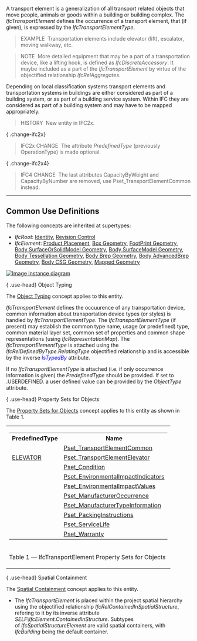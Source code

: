 ﻿A transport element is a generalization of all transport related objects that move people, animals or goods within a building or building complex. The _IfcTransportElement_ defines the occurrence of a transport element, that (if given), is expressed by the _IfcTransportElementType_.

> EXAMPLE&nbsp; Transportation elements include elevator (lift), escalator, moving walkway, etc.

> NOTE&nbsp; More detailed equipment that may be a part of a transportation device, like a lifting hook, is defined as _IfcDiscreteAccessory_. It maybe included as a part of the _IfcTransportElement_ by virtue of the objectified relationship _IfcRelAggregates_.

Depending on local classification systems transport elements and transportation systems in buildings are either considered as part of a building system, or as part of a building service system. Within IFC they are considered as part of a building system and may have to be mapped appropriately.

> HISTORY&nbsp; New entity in IFC2x.

{ .change-ifc2x}
> IFC2x CHANGE&nbsp; The attribute _PredefinedType_ (previously OperationType) is made optional.

{ .change-ifc2x4}
> IFC4 CHANGE&nbsp; The last attributes CapacityByWeight and CapacityByNumber are removed, use Pset_TransportElementCommon instead.

___
## Common Use Definitions
The following concepts are inherited at supertypes:

* _IfcRoot_: [Identity](../../templates/identity.htm), [Revision Control](../../templates/revision-control.htm)
* _IfcElement_: [Product Placement](../../templates/product-placement.htm), [Box Geometry](../../templates/box-geometry.htm), [FootPrint Geometry](../../templates/footprint-geometry.htm), [Body SurfaceOrSolidModel Geometry](../../templates/body-surfaceorsolidmodel-geometry.htm), [Body SurfaceModel Geometry](../../templates/body-surfacemodel-geometry.htm), [Body Tessellation Geometry](../../templates/body-tessellation-geometry.htm), [Body Brep Geometry](../../templates/body-brep-geometry.htm), [Body AdvancedBrep Geometry](../../templates/body-advancedbrep-geometry.htm), [Body CSG Geometry](../../templates/body-csg-geometry.htm), [Mapped Geometry](../../templates/mapped-geometry.htm)

[![Image](../../../img/diagram.png)&nbsp;Instance diagram](../../../annex/annex-d/common-use-definitions/ifctransportelement.htm)

{ .use-head}
Object Typing

The [Object Typing](../../templates/object-typing.htm) concept applies to this entity.

_IfcTransportElement_ defines the occuurence of any transportation device, common information about transportation device types (or styles) is handled by _IfcTransportElementType_. The _IfcTransportElementType_ (if present) may establish the common&nbsp;type name, usage (or predefined) type, common material layer set, common set of properties and common shape representations (using _IfcRepresentationMap_). The _IfcTransportElementType_ is attached using the _IfcRelDefinedByType.RelatingType_ objectified relationship and is accessible by the inverse _<font color="#0000FF">IsTypedBy</font>_ attribute.

If no _IfcTransportElementType_ is attached&nbsp;(i.e. if only occurrence information is given) the _PredefinedType_ should be provided. If set to .USERDEFINED. a user defined value can be provided by the _ObjectType_ attribute.

  
  
{ .use-head}
Property Sets for Objects

The [Property Sets for Objects](../../templates/property-sets-for-objects.htm) concept applies to this entity as shown in Table 1.

<table>
<tr><td>
<table class="gridtable">
<tr><th><b>PredefinedType</b></th><th><b>Name</b></th></tr>
<tr><td>&nbsp;</td><td><a href="../../psd/ifcproductextension/Pset_TransportElementCommon.xml">Pset_TransportElementCommon</a></td></tr>
<tr><td><a href="../../ifcproductextension/lexical/ifctransportelementtypeenum.htm">ELEVATOR</a></td><td><a href="../../psd/ifcproductextension/Pset_TransportElementElevator.xml">Pset_TransportElementElevator</a></td></tr>
<tr><td>&nbsp;</td><td><a href="../../psd/ifcsharedfacilitieselements/Pset_Condition.xml">Pset_Condition</a></td></tr>
<tr><td>&nbsp;</td><td><a href="../../psd/ifcproductextension/Pset_EnvironmentalImpactIndicators.xml">Pset_EnvironmentalImpactIndicators</a></td></tr>
<tr><td>&nbsp;</td><td><a href="../../psd/ifcproductextension/Pset_EnvironmentalImpactValues.xml">Pset_EnvironmentalImpactValues</a></td></tr>
<tr><td>&nbsp;</td><td><a href="../../psd/ifcsharedfacilitieselements/Pset_ManufacturerOccurrence.xml">Pset_ManufacturerOccurrence</a></td></tr>
<tr><td>&nbsp;</td><td><a href="../../psd/ifcsharedfacilitieselements/Pset_ManufacturerTypeInformation.xml">Pset_ManufacturerTypeInformation</a></td></tr>
<tr><td>&nbsp;</td><td><a href="../../psd/ifcsharedmgmtelements/Pset_PackingInstructions.xml">Pset_PackingInstructions</a></td></tr>
<tr><td>&nbsp;</td><td><a href="../../psd/ifcsharedfacilitieselements/Pset_ServiceLife.xml">Pset_ServiceLife</a></td></tr>
<tr><td>&nbsp;</td><td><a href="../../psd/ifcsharedfacilitieselements/Pset_Warranty.xml">Pset_Warranty</a></td></tr>
</table>
</td></tr>
<tr><td><p class="table">Table 1 &mdash; IfcTransportElement Property Sets for Objects</p></td></tr></table>

  
  
{ .use-head}
Spatial Containment

The [Spatial Containment](../../templates/spatial-containment.htm) concept applies to this entity.

* The _IfcTransportElement_ is placed within the project spatial hierarchy using the objectified relationship _IfcRelContainedInSpatialStructure_, refering to it by its inverse attribute _SELF\IfcElement.ContainedInStructure_. Subtypes of&nbsp;_IfcSpatialStructureElement_ are valid spatial containers, with _IfcBuilding_ being the default container.
